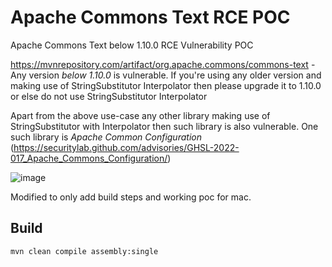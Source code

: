 # Apache Commons Text RCE POC
Apache Commons Text below 1.10.0 RCE Vulnerability POC

https://mvnrepository.com/artifact/org.apache.commons/commons-text - Any version *below 1.10.0* is vulnerable. If you're using any older version and making use of StringSubstitutor Interpolator then please upgrade it to 1.10.0 or else do not use StringSubstitutor Interpolator

Apart from the above use-case any other library making use of StringSubstitutor with Interpolator then such library is also vulnerable. One such library is *Apache Common Configuration* (https://securitylab.github.com/advisories/GHSL-2022-017_Apache_Commons_Configuration/)

![image](https://user-images.githubusercontent.com/22236992/195710399-204edb80-796b-4d24-abea-9f7d3b77ab70.png)

Modified to only add build steps and working poc for mac.

## Build

`mvn clean compile assembly:single`
